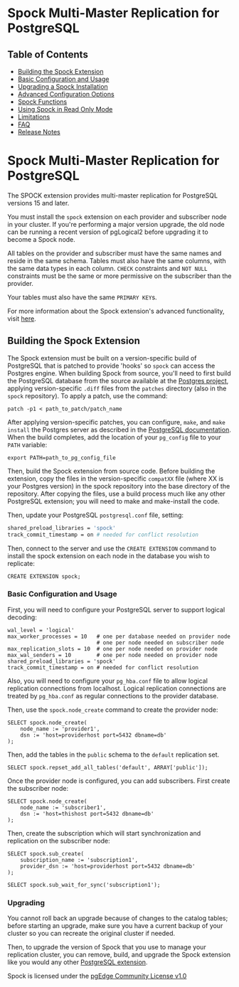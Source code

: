 # Spock Multi-Master Replication for PostgreSQL

## Table of Contents
- [Building the Spock Extension](README.md#building-the-spock-extension)
- [Basic Configuration and Usage](README.md#basic-configuration-and-usage)
- [Upgrading a Spock Installation](README.md#upgrading)
- [Advanced Configuration Options](docs/guc_settings.md)
- [Spock Functions](docs/spock_functions.md)
- [Using Spock in Read Only Mode](docs/read_only.md)
- [Limitations](docs/limitations.md)
- [FAQ](docs/FAQ.md)
- [Release Notes](docs/spock_release_notes.md)

# Spock Multi-Master Replication for PostgreSQL

The SPOCK extension provides multi-master replication for PostgreSQL versions 15 and later.

You must install the `spock` extension on each provider and subscriber node in your cluster.  If you're performing a major version upgrade, the old node can be running a recent version of pgLogical2 before upgrading it to become a Spock node.

All tables on the provider and subscriber must have the same names and reside in the same schema. Tables must also have the same columns, with the same data types in each column. `CHECK` constraints and `NOT NULL` constraints must be the same or more permissive on the subscriber than the provider.

Your tables must also have the same `PRIMARY KEY`s. 

For more information about the Spock extension's advanced functionality, visit [here](docs/features.md).

## Building the Spock Extension

The Spock extension must be built on a version-specific build of PostgreSQL that is patched to provide 'hooks' so `spock` can access the Postgres engine. When building Spock from source, you'll need to first build the PostgreSQL database from the source available at the [Postgres project](https://www.postgresql.org/ftp/source/), applying version-specific `.diff` files from the `patches` directory (also in the `spock` repository). To apply a patch, use the command:

  `patch -p1 < path_to_patch/patch_name`

After applying version-specific patches, you can configure, `make`, and `make install` the Postgres server as described in the [PostgreSQL documentation](https://www.postgresql.org/docs/17/installation.html). When the build completes, add the location of your `pg_config` file to your `PATH` variable:

  `export PATH=path_to_pg_config_file`

Then, build the Spock extension from source code. Before building the extension, copy the files in the version-specific `compatXX` file (where XX is your Postgres version) in the spock repository into the base directory of the repository. After copying the files, use a build process much like any other PostgreSQL extension; you will need to make and make-install the code.

Then, update your PostgreSQL `postgresql.conf` file, setting:

```bash
shared_preload_libraries = 'spock' 
track_commit_timestamp = on # needed for conflict resolution
```

Then, connect to the server and use the `CREATE EXTENSION` command to install the spock extension on each node in the database you wish to replicate:

  `CREATE EXTENSION spock;`


### Basic Configuration and Usage

First, you will need to configure your PostgreSQL server to support logical decoding:

    wal_level = 'logical'
    max_worker_processes = 10   # one per database needed on provider node
                                # one per node needed on subscriber node
    max_replication_slots = 10  # one per node needed on provider node
    max_wal_senders = 10        # one per node needed on provider node
    shared_preload_libraries = 'spock'
    track_commit_timestamp = on # needed for conflict resolution

Also, you will need to configure your `pg_hba.conf` file to allow logical replication connections from localhost. Logical replication connections are treated by `pg_hba.conf` as regular connections to the provider database.

Then, use the `spock.node_create` command to create the provider node:

    SELECT spock.node_create(
        node_name := 'provider1',
        dsn := 'host=providerhost port=5432 dbname=db'
    );

Then, add the tables in the `public` schema to the `default` replication set.

    SELECT spock.repset_add_all_tables('default', ARRAY['public']);

Once the provider node is configured, you can add subscribers. First create the
subscriber node:

    SELECT spock.node_create(
        node_name := 'subscriber1',
        dsn := 'host=thishost port=5432 dbname=db'
    );

Then, create the subscription which will start synchronization and replication on the subscriber node:

    SELECT spock.sub_create(
        subscription_name := 'subscription1',
        provider_dsn := 'host=providerhost port=5432 dbname=db'
    );

    SELECT spock.sub_wait_for_sync('subscription1');

### Upgrading

You cannot roll back an upgrade because of changes to the catalog tables; before starting an upgrade, make sure you have a current backup of your cluster so you can recreate the original cluster if needed.

Then, to upgrade the version of Spock that you use to manage your replication cluster, you can remove, build, and upgrade the Spock extension like you would any other [PostgreSQL extension](https://www.postgresql.org/docs/17/extend-extensions.html#EXTEND-EXTENSIONS-UPDATES).




Spock is licensed under the [pgEdge Community License v1.0](PGEDGE-COMMUNITY-LICENSE.md)
